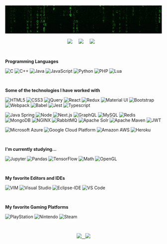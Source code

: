[![](https://raw.githubusercontent.com/madureira/madureira/master/.github/matrix_optimized.gif)](https://github.com/madureira)

<p align='center'>
  <a href="https://linkedin.com/in/rafaelmadureira/?locale=en_US"><img src="https://img.shields.io/badge/linkedin-%230077B5.svg?&style=for-the-badge&logo=linkedin&logoColor=white" /></a>&nbsp;&nbsp;&nbsp;&nbsp;
  <a href="https://codepen.io/rafael_madureira"><img src="https://img.shields.io/badge/codepen-%23000000.svg?&style=for-the-badge&logo=codepen&logoColor=white" /></a>&nbsp;&nbsp;&nbsp;&nbsp;
  <a href="https://twitter.com/TheMadureira"><img src="https://img.shields.io/badge/twitter-%231DA1F2.svg?&style=for-the-badge&logo=twitter&logoColor=white" /></a>&nbsp;&nbsp;&nbsp;&nbsp;
</p>

<br>

**Programming Languages**

![C](https://img.shields.io/badge/-C-494649?style=flat&logo=C)
![C++](https://img.shields.io/badge/-C++-494649?style=flat&logo=C%2B%2B&logoColor=00599C)
![Java](https://img.shields.io/badge/-Java-494649?style=flat&logo=Java&logoColor=007396)
![JavaScript](https://img.shields.io/badge/-JavaScript-494649?style=flat&logo=javascript)
![Python](https://img.shields.io/badge/-Python-494649?style=flat&logo=python)
![PHP](https://img.shields.io/badge/-PHP-494649?style=flat&logo=PHP)
![Lua](https://img.shields.io/badge/-Lua-494649?style=flat&logo=Lua)

<br>

**Some of the technologies I have worked with**

![HTML5](https://img.shields.io/badge/-HTML5-494649?style=flat&logo=HTML5)
![CSS3](https://img.shields.io/badge/-CSS3-494649?style=flat&logo=CSS3&logoColor=1572B6)
![jQuery](https://img.shields.io/badge/-jQuery-494649?style=flat&logo=jQuery&logoColor=0769AD)
![React](https://img.shields.io/badge/-React-494649?style=flat&logo=React&logoColor=61DAFB)
![Redux](https://img.shields.io/badge/-Redux-494649?style=flat&logo=Redux&logoColor=61DAFB)
![Material UI](https://img.shields.io/badge/-Material%20UI-494649?style=flat&logo=Material%20UI&logoColor=0081CB)
![Bootstrap](https://img.shields.io/badge/-Bootstrap-494649?style=flat&logo=Bootstrap&logoColor=563D7C)
![Webpack](https://img.shields.io/badge/-Webpack-494649?style=flat&logo=Webpack)
![Babel](https://img.shields.io/badge/-Babel-494649?style=flat&logo=Babel&logoColor=F9DC3E)
![Jest](https://img.shields.io/badge/-Jest-494649?style=flat&logo=Jest&logoColor=C21325)
![Typescript](https://img.shields.io/badge/-Typescript-494649?style=flat&logo=Typescript&logoColor=007ACC)

![Java Spring](https://img.shields.io/badge/-Spring-494649?style=flat&logo=spring&logoColor=6DB33F)
![Node](https://img.shields.io/badge/-Node-494649?style=flat&logo=node.js&logoColor=339933)
![Next.js](https://img.shields.io/badge/-Next-494649?style=flat&logo=Next.js)
![GraphQL](https://img.shields.io/badge/-GraphQL-494649?style=flat&logo=GraphQL&logoColor=E535AB)
![MySQL](https://img.shields.io/badge/-MySQL-494649?style=flat&logo=MySQL)
![Redis](https://img.shields.io/badge/-Redis-494649?style=flat&logo=Redis)
![MongoDB](https://img.shields.io/badge/-MongoDB-494649?style=flat&logo=MongoDB)
![NGINX](https://img.shields.io/badge/-NGINX-494649?style=flat&logo=NGINX)
![RabbitMQ](https://img.shields.io/badge/-RabbitMQ-494649?style=flat&logo=RabbitMQ)
![Apache Solr](https://img.shields.io/badge/-Solr-494649?style=flat&logo=Apache%20Solr)
![Apache Maven](https://img.shields.io/badge/-Maven-494649?style=flat&logo=Apache%20Maven&logoColor=C71A36)
![JWT](https://img.shields.io/badge/-JWT-494649?style=flat&logo=JSON%20Web%20Tokens&logoColor=000000)

![Microsoft Azure](https://img.shields.io/badge/-Microsoft%20Azure-494649?style=flat&logo=Microsoft%20Azure)
![Google Cloud Platform](https://img.shields.io/badge/-Google%20Cloud%20Platform-494649?style=flat&logo=Google%20Cloud)
![Amazon AWS](https://img.shields.io/badge/-Amazon%20AWS-494649?style=flat&logo=Amazon%20AWS&logoColor=232F3E)
![Heroku](https://img.shields.io/badge/-Heroku-494649?style=flat&logo=Heroku)

<br>

**I'm currently studying...**

![Jupyter](https://img.shields.io/badge/-Jupyter-494649?style=flat&logo=Jupyter&logoColor=F37626)
![Pandas](https://img.shields.io/badge/-Pandas-494649?style=flat&logo=Pandas&logoColor=150458)
![TensorFlow](https://img.shields.io/badge/-TensorFlow-494649?style=flat&logo=TensorFlow&logoColor=FF6F00)
![Math](https://img.shields.io/badge/-Math-494649?style=flat&logo=Matrix)
![OpenGL](https://img.shields.io/badge/-OpenGL-494649?style=flat&logo=OpenGL)

<br>

**My favorite Editors and IDEs**

![VIM](https://img.shields.io/badge/-VIM-494649?style=flat&logo=VIM&logoColor=019733)
![Visual Studio](https://img.shields.io/badge/-Visual%20Studio-494649?style=flat&logo=Visual%20Studio&logoColor=5C2D91)
![Eclipse-IDE](https://img.shields.io/badge/-Eclipse%20IDE-494649?style=flat&logo=Eclipse-IDE&logoColor=2C2255)
![VS Code](https://img.shields.io/badge/-VS%20Code-494649?style=flat&logo=visual-studio-code&logoColor=007ACC)

<br>

**My favorite Gaming Platforms**	

![PlayStation](https://img.shields.io/badge/-PlayStation-003791?style=flat&logo=PlayStation&logoColor=FFFFFF)
![Nintendo](https://img.shields.io/badge/-Nintendo-%23D12228?style=flat&logo=Nintendo&logoColor=FFFFFF)	
![Steam](https://img.shields.io/badge/-Steam-000000?style=flat&logo=Steam&logoColor=FFFFFF)

<br>

<p align="center">
  <a href="https://github.com/madureira">
  <img height="180em" src="https://github-readme-stats-eight-theta.vercel.app/api?username=madureira&theme=dark&show_icons=true&include_all_commits=true&count_private=true" />
  &nbsp;
  <img height="180em" src="https://github-readme-stats-eight-theta.vercel.app/api/top-langs/?username=madureira&theme=dark&layout=compact&exclude_lang=Objective-C+Tcl+Fortran+Makefile" />
  </a>
</p>